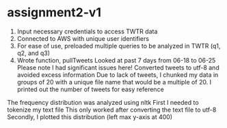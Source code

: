 # assignment2-v1
1. Input necessary credentials to access TWTR data
2. Connected to AWS with unique user identifiers
3. For ease of use, preloaded multiple queries to be analyzed in TWTR (q1, q2, and q3)
4. Wrote function, pullTweets
 Looked at past 7 days from 06-18 to 06-25
    Please note I had significant issues here! 
 Converted tweets to utf-8 and avoided excess information
 Due to lack of tweets, I chunked my data in groups of 20 with a unique file name that would be a multiple of 20. 
 I printed out the number of tweets for easy reference

 The frequency distribution was analyzed using nltk
 First I needed to tokenize my text file
    This only worked after converting the text file to utf-8
 Secondly, I plotted this distribution (left max y-axis at 400)
  
